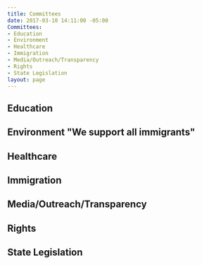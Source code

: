 ```yaml
---
title: Committees
date: 2017-03-10 14:11:00 -05:00
Committees:
- Education
- Environment
- Healthcare
- Immigration
- Media/Outreach/Transparency
- Rights
- State Legislation
layout: page
---
```


## Education
## Environment "We support all immigrants"
## Healthcare
## Immigration
## Media/Outreach/Transparency
## Rights
## State Legislation

